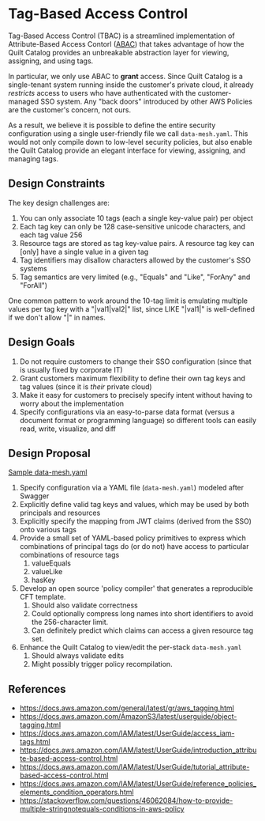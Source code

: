 # Tag-Based Access Control

Tag-Based Access Control (TBAC) is a streamlined implementation of Attribute-Based Access Contorl ([ABAC](https://aws.amazon.com/identity/attribute-based-access-control/)) that takes advantage of how the Quilt Catalog provides an unbreakable abstraction layer for viewing, assigning, and using tags.

In particular, we only use ABAC to **grant** access.
Since Quilt Catalog is a single-tenant system running inside the customer's private cloud, it already _restricts_ access to users who have authenticated with the customer-managed SSO system.  Any "back doors" introduced by other AWS Policies are the customer's concern, not ours.

As a result, we believe it is possible to define the entire security configuration using a single user-friendly file we call `data-mesh.yaml`. This would not only compile down to low-level security policies, but also enable the Quilt Catalog provide an elegant interface for viewing, assigning,
and managing tags.

## Design Constraints

The key design challenges are:

1. You can only associate 10 tags (each a single key-value pair) per object
2. Each tag key can only be 128 case-sensitive unicode characters, and each tag value 256
3. Resource tags are stored as tag key-value pairs. A resource tag key can [only] have a single value in a given tag
4. Tag identifiers may disallow characters allowed by the customer's SSO systems
5. Tag semantics are very limited (e.g., "Equals" and "Like", "ForAny" and "ForAll")  

One common pattern to work around the 10-tag limit is emulating multiple values per tag key with a "|val1|val2|" list, since LIKE "|val1|" is well-defined if we don't allow "|" in names.

## Design Goals

1. Do not require customers to change their SSO configuration (since that is usually fixed by corporate IT)
1. Grant customers maximum flexibility to define their own tag keys and tag values (since it is _their_ private cloud)
1. Make it easy for customers to precisely specify intent without having to worry about the implementation
1. Specify configurations via an easy-to-parse data format (versus a document format or programming language) so different tools can easily read, write, visualize, and diff

## Design Proposal

[Sample data-mesh.yaml](./data-mesh.yaml)

1. Specify configuration via a YAML file (`data-mesh.yaml`) modeled after Swagger
2. Explicitly define valid tag keys and values, which may be used by both principals and resources
3. Explicitly specify the mapping from JWT claims (derived from the SSO) onto various tags
4. Provide a small set of YAML-based policy primitives to express which combinations of principal tags do (or do not) have access to particular combinations of resource tags
    1. valueEquals
    1. valueLike
    1. hasKey
5. Develop an open source 'policy compiler' that generates a reproducible CFT template. 
    1. Should also validate correctness
    2. Could optionally compress long names into short identifiers to avoid the 256-character limit.
    3. Can definitely predict which claims can access a given resource tag set.
6. Enhance the Quilt Catalog to view/edit the per-stack `data-mesh.yaml`
    1. Should always validate edits
    2. Might possibly trigger policy recompilation.

## References

- <https://docs.aws.amazon.com/general/latest/gr/aws_tagging.html>
- <https://docs.aws.amazon.com/AmazonS3/latest/userguide/object-tagging.html>
- <https://docs.aws.amazon.com/IAM/latest/UserGuide/access_iam-tags.html>
- <https://docs.aws.amazon.com/IAM/latest/UserGuide/introduction_attribute-based-access-control.html>
- <https://docs.aws.amazon.com/IAM/latest/UserGuide/tutorial_attribute-based-access-control.html>
- <https://docs.aws.amazon.com/IAM/latest/UserGuide/reference_policies_elements_condition_operators.html>
- <https://stackoverflow.com/questions/46062084/how-to-provide-multiple-stringnotequals-conditions-in-aws-policy>
